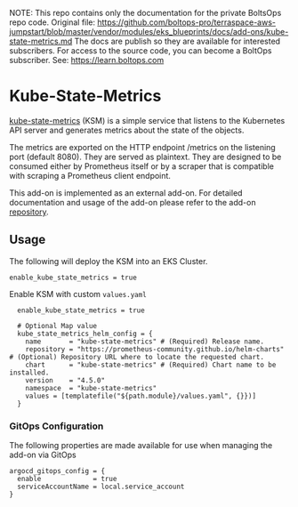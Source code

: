<!-- note marker start -->
NOTE: This repo contains only the documentation for the private BoltsOps repo code.
Original file: https://github.com/boltops-pro/terraspace-aws-jumpstart/blob/master/vendor/modules/eks_blueprints/docs/add-ons/kube-state-metrics.md
The docs are publish so they are available for interested subscribers.
For access to the source code, you can become a BoltOps subscriber.
See: https://learn.boltops.com

<!-- note marker end -->

# Kube-State-Metrics

[kube-state-metrics](https://github.com/kubernetes/kube-state-metrics) (KSM) is a simple service that listens to the Kubernetes API server and generates metrics about the state of the objects.

The metrics are exported on the HTTP endpoint /metrics on the listening port (default 8080). They are served as plaintext. They are designed to be consumed either by Prometheus itself or by a scraper that is compatible with scraping a Prometheus client endpoint.

This add-on is implemented as an external add-on. For detailed documentation and usage of the add-on please refer to the add-on [repository](https://github.com/askulkarni2/terraform-eksblueprints-kube-state-metrics-addon).

## Usage

The following will deploy the KSM into an EKS Cluster.

```hcl-terraform
enable_kube_state_metrics = true
```

Enable KSM with custom `values.yaml`

```hcl-terraform
  enable_kube_state_metrics = true

  # Optional Map value
  kube_state_metrics_helm_config = {
    name       = "kube-state-metrics" # (Required) Release name.
    repository = "https://prometheus-community.github.io/helm-charts" # (Optional) Repository URL where to locate the requested chart.
    chart      = "kube-state-metrics" # (Required) Chart name to be installed.
    version    = "4.5.0"
    namespace  = "kube-state-metrics"
    values = [templatefile("${path.module}/values.yaml", {}})]
  }
```

### GitOps Configuration

The following properties are made available for use when managing the add-on via GitOps

```hcl-terraform
argocd_gitops_config = {
  enable             = true
  serviceAccountName = local.service_account
}
```
